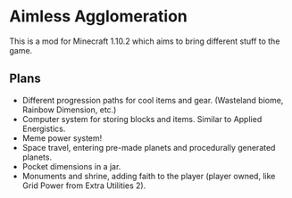 # Aimless Agglomeration #
This is a mod for Minecraft 1.10.2 which aims to bring different stuff to the game.

## Plans ##
* Different progression paths for cool items and gear. (Wasteland biome, Rainbow Dimension, etc.)
* Computer system for storing blocks and items. Similar to Applied Energistics.
* Meme power system!
* Space travel, entering pre-made planets and procedurally generated planets.
* Pocket dimensions in a jar.
* Monuments and shrine, adding faith to the player (player owned, like Grid Power from Extra Utilities 2).